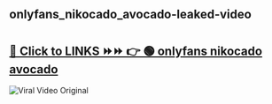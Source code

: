 
 ## onlyfans_nikocado_avocado-leaked-video 

# <h2><a href="https://clipsfans.com/onlyfans_nikocado_avocado&ref=git">🔗 Click to LINKS ⏩⏩ 👉 🟢 onlyfans nikocado avocado </a></h2>

<a href="https://clipsfans.com/onlyfans_nikocado_avocado&ref=git" rel="nofollow" data-target="animated-image.originalLink"><img src="https://i.ibb.co.com/xMMVF88/686577567.gif" alt="Viral Video Original" style="max-width: 100%; display: inline-block;" data-target="animated-image.originalImage"></a>
